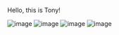 Hello, this is Tony!

![image](https://user-images.githubusercontent.com/87924063/133949405-606c27bf-e615-4660-9c2b-f78c6581cb11.png)
![image](https://user-images.githubusercontent.com/87924063/133949418-56410118-5e63-4352-8507-8c94803cf987.png)
![image](https://user-images.githubusercontent.com/87924063/133949427-45adbb3c-601d-44c3-b592-7a43630120d9.png)
![image](https://user-images.githubusercontent.com/87924063/133949439-fa8bb7a6-b92f-4f10-869b-ea150bd7c062.png)


